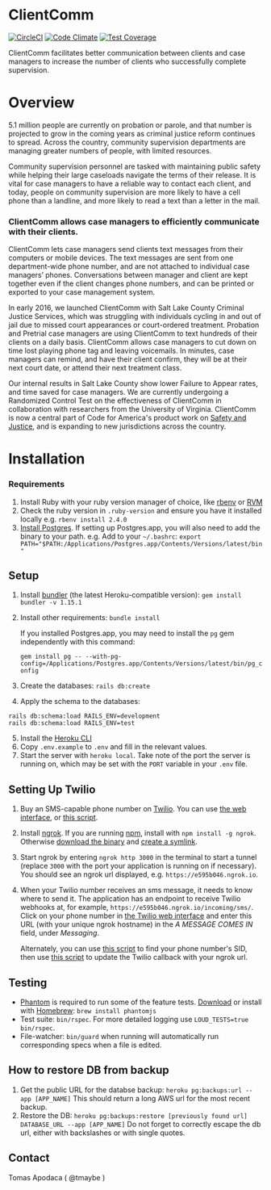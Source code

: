 # ClientComm

[![CircleCI](https://circleci.com/gh/codeforamerica/clientcomm-rails.svg?style=svg)](https://circleci.com/gh/codeforamerica/clientcomm-rails)
[![Code Climate](https://codeclimate.com/github/codeforamerica/clientcomm-rails/badges/gpa.svg)](https://codeclimate.com/github/codeforamerica/clientcomm-rails)
[![Test Coverage](https://codeclimate.com/github/codeforamerica/clientcomm-rails/badges/coverage.svg)](https://codeclimate.com/github/codeforamerica/clientcomm-rails/coverage)

ClientComm facilitates better communication between clients and case managers to increase the number of clients who successfully complete supervision.

# Overview

5.1 million people are currently on probation or parole, and that number is projected to grow in the coming years as criminal justice reform continues to spread. Across the country, community supervision departments are managing greater numbers of people, with limited resources.  

Community supervision personnel are tasked with maintaining public safety while helping their large caseloads navigate the terms of their release. It is vital for case managers to have a reliable way to contact each client, and today, people on community supervision are more likely to have a cell phone than a landline, and more likely to read a text than a letter in the mail. 

### ClientComm allows case managers to efficiently communicate with their clients.

ClientComm lets case managers send clients text messages from their computers or mobile devices. The text messages are sent from one department-wide phone number, and are not attached to individual case managers’ phones. Conversations between manager and client are kept together even if the client changes phone numbers, and can be printed or exported to your case management system.

In early 2016, we launched ClientComm with Salt Lake County Criminal Justice Services, which was struggling with individuals cycling in and out of jail due to missed court appearances or court-ordered treatment. Probation and Pretrial case managers are using ClientComm to text hundreds of their clients on a daily basis. ClientComm allows case managers to cut down on time lost playing phone tag and leaving voicemails. In minutes, case managers can remind, and have their client confirm, they will be at their next court date, or attend their next treatment class.

Our internal results in Salt Lake County show lower Failure to Appear rates, and time saved for case managers. We are currently undergoing a Randomized Control Test on the effectiveness of ClientComm in collaboration with researchers from the University of Virginia. ClientComm is now a central part of Code for America's product work on [Safety and Justice](https://www.codeforamerica.org/focus-areas/safety-and-justice), and is expanding to new jurisdictions across the country.


# Installation
### Requirements
1. Install Ruby with your ruby version manager of choice, like [rbenv](https://github.com/rbenv/rbenv) or [RVM](https://github.com/codeforamerica/howto/blob/master/Ruby.md)
2. Check the ruby version in `.ruby-version` and ensure you have it installed locally e.g. `rbenv install 2.4.0`
3. [Install Postgres](https://github.com/codeforamerica/howto/blob/master/PostgreSQL.md). If setting up Postgres.app, you will also need to add the binary to your path. e.g. Add to your `~/.bashrc`:
`export PATH="$PATH:/Applications/Postgres.app/Contents/Versions/latest/bin"`

## Setup

1. Install [bundler](https://bundler.io/) (the latest Heroku-compatible version): `gem install bundler -v 1.15.1`
2. Install other requirements: `bundle install`

    If you installed Postgres.app, you may need to install the `pg` gem independently with this command:

    ```gem install pg -- --with-pg-config=/Applications/Postgres.app/Contents/Versions/latest/bin/pg_config```
3. Create the databases: `rails db:create`
4. Apply the schema to the databases:
```
rails db:schema:load RAILS_ENV=development
rails db:schema:load RAILS_ENV=test
```
5. Install the [Heroku CLI](https://devcenter.heroku.com/articles/heroku-cli#download-and-install)
6. Copy `.env.example` to `.env` and fill in the relevant values.
7. Start the server with `heroku local`. Take note of the port the server is running on, which may be set with the `PORT` variable in your `.env` file.

## Setting Up Twilio

1. Buy an SMS-capable phone number on [Twilio](https://www.twilio.com/). You can use [the web interface](https://www.twilio.com/console/phone-numbers/search), or [this script](https://gist.github.com/cweems/e3fb8ab69c6e0776e492d88672a4ded9).
2. Install [ngrok](https://ngrok.com/). If you are running [npm](https://www.npmjs.com/), install with `npm install -g ngrok`. Otherwise [download the binary](https://ngrok.com/download) and [create a symlink](https://gist.github.com/wosephjeber/aa174fb851dfe87e644e#creating-a-symlink-to-ngrok).
3. Start ngrok by entering `ngrok http 3000` in the terminal to start a tunnel (replace `3000` with the port your application is running on if necessary). You should see an ngrok url displayed, e.g. `https://e595b046.ngrok.io`.
4. When your Twilio number receives an sms message, it needs to know where to send it. The application has an endpoint to receive Twilio webhooks at, for example, `https://e595b046.ngrok.io/incoming/sms/`. Click on your phone number in [the Twilio web interface](https://www.twilio.com/console/phone-numbers/incoming) and enter this URL (with your unique ngrok hostname) in the *A MESSAGE COMES IN* field, under *Messaging*.
  
   Alternately, you can use [this script](https://gist.github.com/cweems/83980eaec208941256da8823ebf71a5e) to find your phone number's SID, then use [this script](https://gist.github.com/cweems/88560859525ddd4b19e0eaf71f5bbd17) to update the Twilio callback with your ngrok url.

## Testing

- [Phantom](http://phantomjs.org/) is required to run some of the feature tests. [Download](http://phantomjs.org/download.html) or install with [Homebrew](https://brew.sh/): `brew install phantomjs`
- Test suite: `bin/rspec`. For more detailed logging use `LOUD_TESTS=true bin/rspec`.
- File-watcher: `bin/guard` when running will automatically run corresponding specs when a file is edited.

## How to restore DB from backup

1. Get the public URL for the databse backup: `heroku pg:backups:url --app [APP_NAME]` This should return a long AWS url for the most recent backup.
1. Restore the DB: `heroku pg:backups:restore [previously found url] DATABASE_URL --app [APP_NAME]` Do not forget to correctly escape the db url, either with backslashes or with single quotes.

## Contact

Tomas Apodaca ( @tmaybe )
